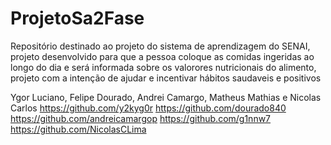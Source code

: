 # ProjetoSa2Fase
Repositório destinado ao projeto do sistema de aprendizagem do SENAI, projeto desenvolvido para que a pessoa coloque as comidas ingeridas ao longo do dia e será informada sobre os valorores nutricionais do alimento, projeto com a intenção de ajudar e incentivar hábitos saudaveis e positivos

Ygor Luciano, Felipe Dourado, Andrei Camargo, Matheus Mathias e Nicolas Carlos
https://github.com/y2kyg0r
https://github.com/dourado840
https://github.com/andreicamargop
https://github.com/g1nnw7
https://github.com/NicolasCLima
